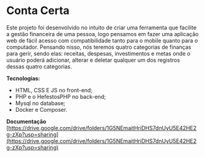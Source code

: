 # Conta Certa

Este projeto foi desenvolvido no intuito de criar uma ferramenta que facilite a gestão financeira de uma pessoa, logo pensamos em fazer uma aplicação web de fácil acesso com compatibilidade tanto para o mobile quanto para o computador. Pensando nisso, nós teremos quatro categorias de finanças para gerir, sendo elas: receitas, despesas, investimentos e metas onde o usuário poderá adicionar, alterar e deletar qualquer um dos registros dessas quatro categorias.

**Tecnologias:**

* HTML, CSS E JS no front-end;
* PHP e o HefestosPHP no back-end;
* Mysql no database;
* Docker e Composer.

**Documentação** [https://drive.google.com/drive/folders/1G5NEmaitHriDHS7dnUyU5E42HE2g-zXp?usp=sharing](https://drive.google.com/drive/folders/1G5NEmaitHriDHS7dnUyU5E42HE2g-zXp?usp=sharing) 